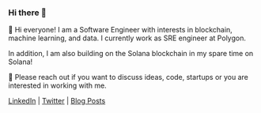 ### Hi there 👋


:dragon_face: Hi everyone! I am a Software Engineer with interests in blockchain, machine learning, and data. 
I currently work as SRE engineer at Polygon. 

In addition, I am also building on the Solana blockchain in my spare time on Solana!


:calling: Please reach out if you want to discuss ideas, code, startups or you are interested in working with me. 

[LinkedIn](https://www.linkedin.com/in/noahcp/) | [Twitter](https://twitter.com/technotechkid) | [Blog Posts](https://noah40povis.medium.com/)
